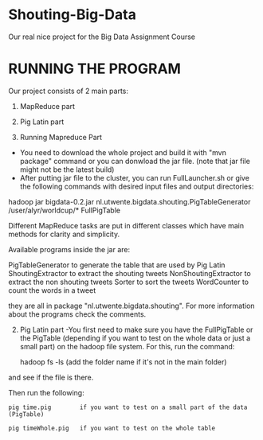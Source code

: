 # Shouting-Big-Data
Our real nice project for the Big Data Assignment Course

# RUNNING THE PROGRAM

Our project consists of 2 main parts:
1) MapReduce part
2) Pig Latin part

1) Running Mapreduce Part
 - You need to download the whole project and build it with "mvn package" command or you can donwload the jar file. (note that jar file might not be the latest build)
 - After putting jar file to the cluster, you can run FullLauncher.sh or give the following commands with desired input files and output directories:

 hadoop jar bigdata-0.2.jar nl.utwente.bigdata.shouting.PigTableGenerator /user/alyr/worldcup/* FullPigTable

 Different MapReduce tasks are put in different classes which have main methods for clarity and simplicity.

 Available programs inside the jar are:

 PigTableGenerator		to generate the table that are used by Pig Latin
 ShoutingExtractor		to extract the shouting tweets
 NonShoutingExtractor	to extract the non shouting tweets
 Sorter					to sort the tweets
 WordCounter			to count the words in a tweet

 they are all in package "nl.utwente.bigdata.shouting". For more information about the programs check the comments.

2) Pig Latin part
-You first need to make sure you have the FullPigTable or the PigTable (depending if you want to test on the whole data or just a small part) on the hadoop file system. For this, run the command:

	hadoop fs -ls 
	(add the folder name if it's not in the main folder)
	
and see if the file is there.

Then run the following:	

	pig time.pig		if you want to test on a small part of the data (PigTable)
	
	pig timeWhole.pig 	if you want to test on the whole table
	